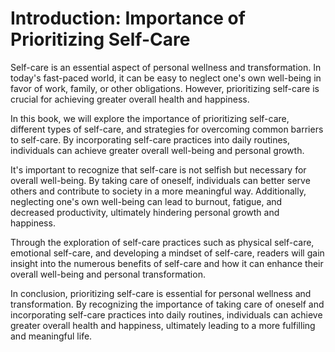 Introduction: Importance of Prioritizing Self-Care
==================================================

Self-care is an essential aspect of personal wellness and transformation. In today's fast-paced world, it can be easy to neglect one's own well-being in favor of work, family, or other obligations. However, prioritizing self-care is crucial for achieving greater overall health and happiness.

In this book, we will explore the importance of prioritizing self-care, different types of self-care, and strategies for overcoming common barriers to self-care. By incorporating self-care practices into daily routines, individuals can achieve greater overall well-being and personal growth.

It's important to recognize that self-care is not selfish but necessary for overall well-being. By taking care of oneself, individuals can better serve others and contribute to society in a more meaningful way. Additionally, neglecting one's own well-being can lead to burnout, fatigue, and decreased productivity, ultimately hindering personal growth and happiness.

Through the exploration of self-care practices such as physical self-care, emotional self-care, and developing a mindset of self-care, readers will gain insight into the numerous benefits of self-care and how it can enhance their overall well-being and personal transformation.

In conclusion, prioritizing self-care is essential for personal wellness and transformation. By recognizing the importance of taking care of oneself and incorporating self-care practices into daily routines, individuals can achieve greater overall health and happiness, ultimately leading to a more fulfilling and meaningful life.
